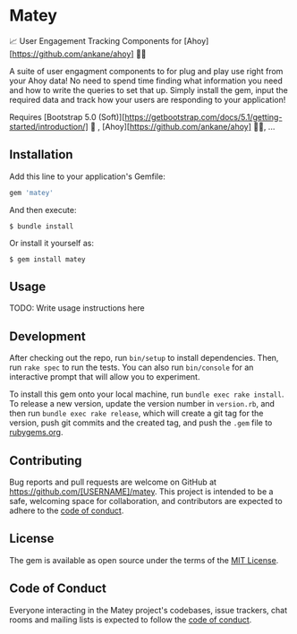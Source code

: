 # Matey

📈 User Engagement Tracking Components for [Ahoy][https://github.com/ankane/ahoy] 🏴‍☠️

A suite of user engagment components to for plug and play use right from your Ahoy data! 
No need to spend time finding what information you need and how to write the queries to set that up.
Simply install the gem, input the required data and track how your users are responding to your application!

Requires [Bootstrap 5.0 (Soft)][https://getbootstrap.com/docs/5.1/getting-started/introduction/] 🥾 , [Ahoy][https://github.com/ankane/ahoy] 🏴‍☠️, ...
## Installation

Add this line to your application's Gemfile:

```ruby
gem 'matey'
```

And then execute:

    $ bundle install

Or install it yourself as:

    $ gem install matey

## Usage

TODO: Write usage instructions here

## Development

After checking out the repo, run `bin/setup` to install dependencies. Then, run `rake spec` to run the tests. You can also run `bin/console` for an interactive prompt that will allow you to experiment.

To install this gem onto your local machine, run `bundle exec rake install`. To release a new version, update the version number in `version.rb`, and then run `bundle exec rake release`, which will create a git tag for the version, push git commits and the created tag, and push the `.gem` file to [rubygems.org](https://rubygems.org).

## Contributing

Bug reports and pull requests are welcome on GitHub at https://github.com/[USERNAME]/matey. This project is intended to be a safe, welcoming space for collaboration, and contributors are expected to adhere to the [code of conduct](https://github.com/[USERNAME]/matey/blob/master/CODE_OF_CONDUCT.md).

## License

The gem is available as open source under the terms of the [MIT License](https://opensource.org/licenses/MIT).

## Code of Conduct

Everyone interacting in the Matey project's codebases, issue trackers, chat rooms and mailing lists is expected to follow the [code of conduct](https://github.com/[USERNAME]/matey/blob/master/CODE_OF_CONDUCT.md).
